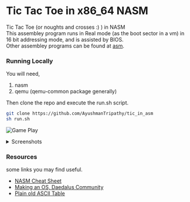 # Tic Tac Toe in x86_64 NASM

Tic Tac Toe (or noughts and crosses :) ) in NASM  
This assembley program runs in Real mode (as the boot sector in a vm) in 16 bit addressing mode, and is assisted by BIOS.  
Other assembley programs can be found at [asm](https://github.com/AyushmanTripathy/asm).   

### Running Locally

You will need,

1. nasm
1. qemu (qemu-common package generally)

Then clone the repo and execute the run.sh script.

```sh
git clone https://github.com/AyushmanTripathy/tic_in_asm
sh run.sh
```

![Game Play](https://github.com/user-attachments/assets/fadf44d9-d228-479c-83fc-a1c2f03c971a)

<details>
  <summary> Screenshots </summary>
  <br>
  <img src="https://github.com/user-attachments/assets/ed075c14-cadf-408f-a2c7-267420c3ecb6" alt="Game Start">
  <img src="https://github.com/user-attachments/assets/c2f9b49e-465a-4d19-bf03-4aaee8495dc3" alt="X Won">
</details>


### Resources

some links you may find useful.

- [NASM Cheat Sheet](https://www.cs.uaf.edu/2017/fall/cs301/reference/x86_64.html)
- [Making an OS, Daedalus Community](https://www.youtube.com/watch?v=MwPjvJ9ulSc)
- [Plain old ASCII Table](https://www.cs.cmu.edu/~pattis/15-1XX/common/handouts/ascii.html)
